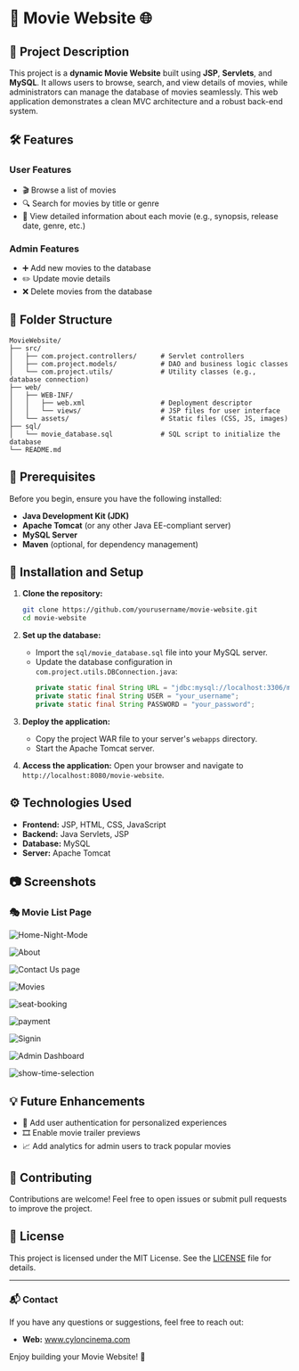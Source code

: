 # 🎥 Movie Website 🌐

## 📌 Project Description

This project is a **dynamic Movie Website** built using **JSP**, **Servlets**, and **MySQL**. It allows users to browse, search, and view details of movies, while administrators can manage the database of movies seamlessly. This web application demonstrates a clean MVC architecture and a robust back-end system.

## 🛠️ Features

### User Features
- 🎬 Browse a list of movies
- 🔍 Search for movies by title or genre
- 📑 View detailed information about each movie (e.g., synopsis, release date, genre, etc.)

### Admin Features
- ➕ Add new movies to the database
- ✏️ Update movie details
- ❌ Delete movies from the database

## 📂 Folder Structure

```
MovieWebsite/
├── src/
│   ├── com.project.controllers/      # Servlet controllers
│   ├── com.project.models/           # DAO and business logic classes
│   └── com.project.utils/            # Utility classes (e.g., database connection)
├── web/
│   ├── WEB-INF/
│   │   ├── web.xml                   # Deployment descriptor
│   │   └── views/                    # JSP files for user interface
│   └── assets/                       # Static files (CSS, JS, images)
├── sql/
│   └── movie_database.sql            # SQL script to initialize the database
└── README.md
```

## 🛑 Prerequisites

Before you begin, ensure you have the following installed:

- **Java Development Kit (JDK)**
- **Apache Tomcat** (or any other Java EE-compliant server)
- **MySQL Server**
- **Maven** (optional, for dependency management)

## 🚀 Installation and Setup

1. **Clone the repository:**
   ```bash
   git clone https://github.com/yourusername/movie-website.git
   cd movie-website
   ```

2. **Set up the database:**
   - Import the `sql/movie_database.sql` file into your MySQL server.
   - Update the database configuration in `com.project.utils.DBConnection.java`:
     ```java
     private static final String URL = "jdbc:mysql://localhost:3306/movie_database";
     private static final String USER = "your_username";
     private static final String PASSWORD = "your_password";
     ```

3. **Deploy the application:**
   - Copy the project WAR file to your server's `webapps` directory.
   - Start the Apache Tomcat server.

4. **Access the application:**
   Open your browser and navigate to `http://localhost:8080/movie-website`.

## ⚙️ Technologies Used

- **Frontend:** JSP, HTML, CSS, JavaScript
- **Backend:** Java Servlets, JSP
- **Database:** MySQL
- **Server:** Apache Tomcat

## 📷 Screenshots

### 🎭 Movie List Page

![Home-Night-Mode](https://github.com/user-attachments/assets/0199d369-26ea-46b8-b65d-1aa43570875b)

![About](https://github.com/user-attachments/assets/bcabb848-f639-407a-905b-99d9ad44d743)

![Contact Us page](https://github.com/user-attachments/assets/38809289-b450-4507-aa00-9d72408cb111)

![Movies](https://github.com/user-attachments/assets/86f22f01-000a-4960-b13c-a537abd78f09)

![seat-booking](https://github.com/user-attachments/assets/5c4a50c1-3f8c-4684-a78c-c006079f78ba)

![payment](https://github.com/user-attachments/assets/2c0b5fce-aa95-45d5-be46-753132676764)

![Signin](https://github.com/user-attachments/assets/1ec6e267-7c9b-4786-a265-38d067869560)

![Admin Dashboard](https://github.com/user-attachments/assets/2a61018f-f051-4f18-90b8-35833b697b77)

![show-time-selection](https://github.com/user-attachments/assets/63c5d567-adb1-4f0f-9da8-1f2e0abb6db7)


## 💡 Future Enhancements

- 🌟 Add user authentication for personalized experiences
- 🎞️ Enable movie trailer previews
- 📈 Add analytics for admin users to track popular movies

## 🤝 Contributing

Contributions are welcome! Feel free to open issues or submit pull requests to improve the project.

## 📜 License

This project is licensed under the MIT License. See the [LICENSE](https://codeshow-lapz.web.app) file for details.

---

### 📬 Contact

If you have any questions or suggestions, feel free to reach out:

- **Web:** www.cyloncinema.com

Enjoy building your Movie Website! 🍿
